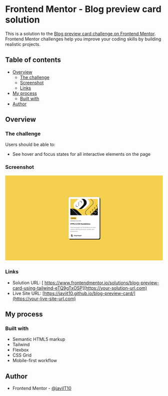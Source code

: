 # Frontend Mentor - Blog preview card solution

This is a solution to the [Blog preview card challenge on Frontend Mentor](https://www.frontendmentor.io/challenges/blog-preview-card-ckPaj01IcS). Frontend Mentor challenges help you improve your coding skills by building realistic projects.

## Table of contents

- [Overview](#overview)
  - [The challenge](#the-challenge)
  - [Screenshot](#screenshot)
  - [Links](#links)
- [My process](#my-process)
  - [Built with](#built-with)
- [Author](#author)

## Overview

### The challenge

Users should be able to:

- See hover and focus states for all interactive elements on the page

### Screenshot

![](./design/Screenshot%202024-07-23%20at%2014-56-57%20Frontend%20Mentor%20Blog%20preview%20card.png)

### Links

- Solution URL: [ https://www.frontendmentor.io/solutions/blog-preview-card-using-tailwind-eTQ9gTxOSP](https://your-solution-url.com)
- Live Site URL: [https://javiit10.github.io/blog-preview-card/](https://your-live-site-url.com)

## My process

### Built with

- Semantic HTML5 markup
- Tailwind
- Flexbox
- CSS Grid
- Mobile-first workflow

## Author

- Frontend Mentor - [@javiIT10](https://www.frontendmentor.io/profile/javiIT10)
